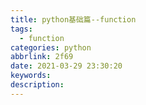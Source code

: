 ```yaml
---
title: python基础篇--function
tags:
  - function
categories: python
abbrlink: 2f69
date: 2021-03-29 23:30:20
keywords:
description:
---
```

